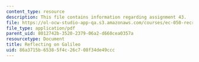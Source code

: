 ```yaml
---
content_type: resource
description: This file contains information regarding assignment 43.
file: https://ol-ocw-studio-app-qa.s3.amazonaws.com/courses/ec-050-recreate-experiments-from-history-inform-the-future-from-the-past-galileo-january-iap-2010/86a3715b65385f4c26c708f34de49ccc_MITEC_050IAP10_assn43.pdf
file_type: application/pdf
parent_uid: 8012742b-3520-2379-06a2-d660cea0357a
resourcetype: Document
title: Reflecting on Galileo
uid: 86a3715b-6538-5f4c-26c7-08f34de49ccc
---
```


